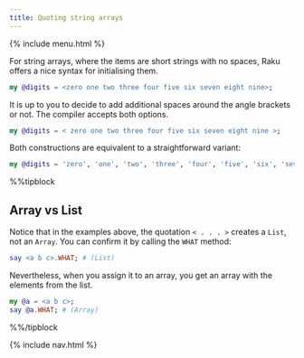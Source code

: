 ```yaml
---
title: Quoting string arrays
---
```


{% include menu.html %}

For string arrays, where the items are short strings with no spaces, Raku offers a nice syntax for initialising them.

```raku
my @digits = <zero one two three four five six seven eight nine>;
```

It is up to you to decide to add additional spaces around the angle brackets or not. The compiler accepts both options.

```raku
my @digits = < zero one two three four five six seven eight nine >;
```

Both constructions are equivalent to a straightforward variant:

```raku
my @digits = 'zero', 'one', 'two', 'three', 'four', 'five', 'six', 'seven', 'eight', 'nine';
```

%%tipblock
## Array vs List

Notice that in the examples above, the quotation `< . . . >` creates a `List`, not an `Array`. You can confirm it by calling the `WHAT` method:

```raku
say <a b c>.WHAT; # (List)
```

Nevertheless, when you assign it to an array, you get an array with the elements from the list.

```raku
my @a = <a b c>;
say @a.WHAT; # (Array)
```

%%/tipblock

{% include nav.html %}

